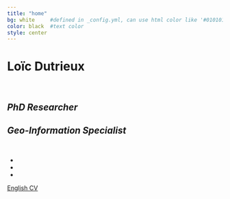 ```yaml
---
title: "home"
bg: white     #defined in _config.yml, can use html color like '#010101'
color: black  #text color
style: center
---
```


# Loïc Dutrieux

<div class="image"></div>

<br>

## *PhD Researcher* 

## *Geo-Information Specialist*

<br>

<ul class="list-inline">
	<li><a href="https://plus.google.com/+loicdutrieux" class="btn-circle btn-social"><i class="ion-social-googleplus animated"></i></a></li>
	<li><a href="https://github.com/dutri001" class="btn-circle btn-social"><i class="ion-social-github animated"></i></a></li>
	<li><a href="https://nl.linkedin.com/in/loicdutrieux" class="btn-circle btn-social"><i class="ion-social-linkedin animated"></i></a></li>
</ul>

<a href="https://www.sharelatex.com/github/repos/dutri001/CV/builds/latest/output.pdf" download>English CV</a>
